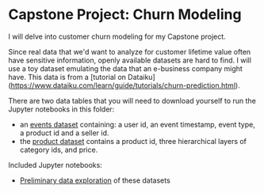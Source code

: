 # Capstone Project: Churn Modeling

I will delve into customer churn modeling for my Capstone project. 

Since real data that we'd want to analyze for customer lifetime value often have sensitive information, openly available datasets are hard to find. I will use a toy dataset emulating the data that an e-business company might have. This data is from a [tutorial on Dataiku]  (https://www.dataiku.com/learn/guide/tutorials/churn-prediction.html).

There are two data tables that you will need to download yourself to run the Jupyter notebooks in this folder:

* an [events dataset](http://downloads.dataiku.com/tutorials/v2.0/TUTORIAL_CHURN/events.csv.gz) containing: a user id, an event timestamp, event type, a product id and a seller id. 
* the [product dataset](http://downloads.dataiku.com/tutorials/v2.0/TUTORIAL_CHURN/products.csv.gz) contains a product id, three hierarchical layers of category ids, and price. 

Included Jupyter notebooks:
* [Preliminary data exploration](prelim-data-explore.ipynb) of these datasets